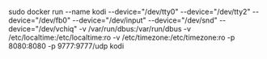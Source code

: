 sudo docker run --name kodi --device="/dev/tty0" --device="/dev/tty2" --device="/dev/fb0" --device="/dev/input" --device="/dev/snd"  --device="/dev/vchiq" -v /var/run/dbus:/var/run/dbus -v /etc/localtime:/etc/localtime:ro -v /etc/timezone:/etc/timezone:ro -p 8080:8080 -p 9777:9777/udp kodi
